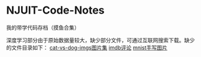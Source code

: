 # NJUIT-Code-Notes
我的带学代码存档（摸鱼合集）




深度学习部分由于原始数据量较大，缺少部分文件，可通过互联网搜索下载。缺少的文件目录如下：
<u>cat-vs-dog-imgs图片集</u>
<u>imdb评论</u>
<u>mnist手写图片</u>

